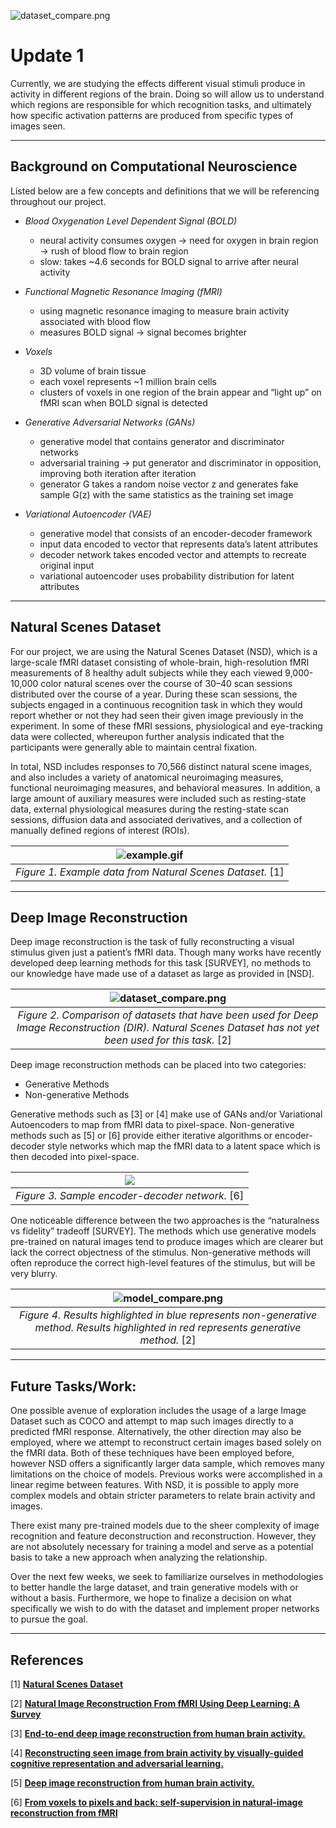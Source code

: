 ![dataset_compare.png](sprague_lab.png)
# Update 1
Currently, we are studying the effects different visual stimuli produce in activity in different regions of the brain. Doing so will allow us to understand which regions are responsible for which recognition tasks, and ultimately how specific activation patterns are produced from specific types of images seen.

******

## Background on Computational Neuroscience
Listed below are a few concepts and definitions that we will be referencing throughout our project.

- *Blood Oxygenation Level Dependent Signal (BOLD)*
  - neural activity consumes oxygen → need for oxygen in brain region → rush of blood flow to brain region
  - slow: takes ~4.6 seconds for BOLD signal to arrive after neural activity

- *Functional Magnetic Resonance Imaging (fMRI)*
  - using magnetic resonance imaging to measure brain activity associated with blood flow
  - measures BOLD signal → signal becomes brighter 

- *Voxels*
  - 3D volume of brain tissue
  - each voxel represents ~1 million brain cells
  - clusters of voxels in one region of the brain appear and “light up” on fMRI scan when BOLD signal is detected

- *Generative Adversarial Networks (GANs)*
  - generative model that contains generator and discriminator networks
  - adversarial training → put generator and discriminator in opposition, improving both iteration after iteration
  - generator G takes a random noise vector z and generates fake sample G(z) with the same statistics as the training set image
- *Variational Autoencoder (VAE)*
  - generative model that consists of an encoder-decoder framework
  - input data encoded to vector that represents data’s latent attributes
  - decoder network takes encoded vector and attempts to recreate original input
  - variational autoencoder uses probability distribution for latent attributes

******

## Natural Scenes Dataset
For our project, we are using the Natural Scenes Dataset (NSD), which is a large-scale fMRI dataset consisting of whole-brain, high-resolution fMRI measurements of 8 healthy adult subjects while they each viewed 9,000-10,000 color natural scenes over the course of 30–40 scan sessions distributed over the course of a year. During these scan sessions, the subjects engaged in a continuous recognition task in which they would report whether or not they had seen their given image previously in the experiment. In some of these fMRI sessions, physiological and eye-tracking data were collected, whereupon further analysis indicated that the participants were generally able to maintain central fixation. 

In total, NSD includes responses to 70,566 distinct natural scene images, and also includes a variety of anatomical neuroimaging measures, functional neuroimaging measures, and behavioral measures. In addition, a large amount of auxiliary measures were included such as resting-state data, external physiological measures during the resting-state scan sessions, diffusion data and associated derivatives, and a collection of manually defined regions of interest (ROIs).

| ![example.gif](T1T2EPI.gif) | 
|:--:| 
| *Figure 1. Example data from Natural Scenes Dataset.* [1]|

******

## Deep Image Reconstruction
Deep image reconstruction is the task of fully reconstructing a visual stimulus given just a patient’s fMRI data. Though many works have recently developed deep learning methods for this task [SURVEY], no methods to our knowledge have made use of a dataset as large as provided in [NSD].

| ![dataset_compare.png](dataset_compare.png)| 
|:--:| 
| *Figure 2. Comparison of datasets that have been used for Deep Image Reconstruction (DIR). Natural Scenes Dataset has not yet been used for this task.* [2]|

Deep image reconstruction methods can be placed into two categories:
- Generative Methods
- Non-generative Methods

Generative methods such as [3] or [4] make use of GANs and/or Variational Autoencoders to map from fMRI data to pixel-space. Non-generative methods such as [5] or [6] provide either iterative algorithms or encoder-decoder style networks which map the fMRI data to a latent space which is then decoded into pixel-space.

| <img src="encode_decode.jpg">| 
|:--:| 
| *Figure 3. Sample encoder-decoder network.* [6]|

One noticeable difference between the two approaches is the “naturalness vs fidelity” tradeoff [SURVEY]. The methods which use generative models pre-trained on natural images tend to produce images which are clearer but lack the correct objectness of the stimulus. Non-generative methods will often reproduce the correct high-level features of the stimulus, but will be very blurry.

| ![model_compare.png](model_compare.png) | 
|:--:| 
| *Figure 4. Results highlighted in blue represents  non-generative method. Results highlighted in red represents generative method.* [2]|

******

## Future Tasks/Work:
One possible avenue of exploration includes the usage of a large Image Dataset such as COCO and attempt to map such images directly to a predicted fMRI response. Alternatively, the other direction may also be employed, where we attempt to reconstruct certain images based solely on the fMRI data. Both of these techniques have been employed before, however NSD offers a significantly larger data sample, which removes many limitations on the choice of models. Previous works were accomplished in a linear regime between features. With NSD, it is possible to apply more complex models and obtain stricter parameters to relate brain activity and images. 

There exist many pre-trained models due to the sheer complexity of image recognition and feature deconstruction and reconstruction. However, they are not absolutely necessary for training a model and serve as a potential basis to take a new approach when analyzing the relationship.

Over the next few weeks, we seek to familiarize ourselves in  methodologies to better handle the large dataset, and train generative models with or without a basis. Furthermore, we hope to finalize a decision on what specifically we wish to do with the dataset and implement proper networks to pursue the goal.

******

## References
[1]  **[Natural Scenes Dataset](http://naturalscenesdataset.org/)**

[2]  **[Natural Image Reconstruction From fMRI Using Deep Learning: A Survey](https://www.frontiersin.org/articles/10.3389/fnins.2021.795488/full)**

[3] **[End-to-end deep image reconstruction from human brain activity.](https://pubmed.ncbi.nlm.nih.gov/31031613/)**

[4] **[Reconstructing seen image from brain activity by visually-guided cognitive representation and adversarial learning.](https://pubmed.ncbi.nlm.nih.gov/33395572)**

[5] **[Deep image reconstruction from human brain activity.](https://pubmed.ncbi.nlm.nih.gov/33222145)**

[6] **[From voxels to pixels and back: self-supervision in natural-image reconstruction from fMRI](https://proceedings.neurips.cc/paper/2019/hash/7d2be41b1bde6ff8fe45150c37488ebb-Abstract.html)**